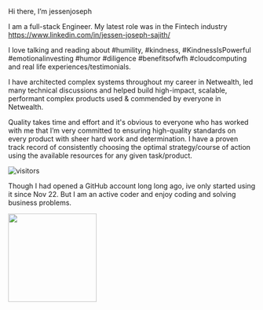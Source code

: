 Hi there, I’m jessenjoseph

I am a full-stack Engineer. My latest role was in the Fintech industry https://www.linkedin.com/in/jessen-joseph-sajith/

I love talking and reading about #humility, #kindness, #KindnessIsPowerful #emotionalinvesting #humor #diligence #benefitsofwfh #cloudcomputing and real life experiences/testimonials.

I have architected complex systems throughout my career in Netwealth, 
led many technical discussions and 
helped build high-impact, scalable, performant complex products used & commended by everyone in Netwealth. 

Quality takes time and effort and it's obvious to everyone who has worked with me that 
I’m very committed to ensuring high-quality standards on every product with sheer hard work and determination. 
I have a proven track record of consistently choosing the optimal strategy/course of action using the available resources for any given task/product. 

<!---
jessenjoseph/jessenjoseph is a ✨ special ✨ repository because its `README.md` (this file) appears on your GitHub profile.
You can click the Preview link to take a look at your changes.
--->

![visitors](https://visitor-badge.glitch.me/badge?page_id=page.id)

Though I had opened a GitHub account long long ago, ive only started using it since Nov 22. But I am an active coder and enjoy coding and solving business problems. 


<img height="180em" src="https://github-readme-stats.vercel.app/api?username=jessenjoseph&show_icons=true&hide_border=true&&count_private=true&include_all_commits=true" />
